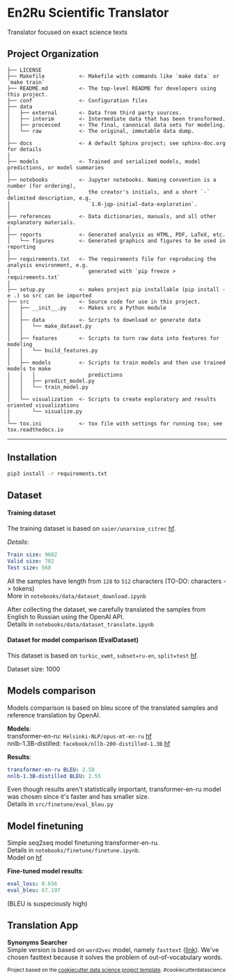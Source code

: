 En2Ru Scientific Translator
==============================

Translator focused on exact science texts

Project Organization
------------

    ├── LICENSE
    ├── Makefile           <- Makefile with commands like `make data` or `make train`
    ├── README.md          <- The top-level README for developers using this project.
    ├── conf               <- Configuration files
    ├── data
    │   ├── external       <- Data from third party sources.
    │   ├── interim        <- Intermediate data that has been transformed.
    │   ├── processed      <- The final, canonical data sets for modeling.
    │   └── raw            <- The original, immutable data dump.
    │
    ├── docs               <- A default Sphinx project; see sphinx-doc.org for details
    │
    ├── models             <- Trained and serialized models, model predictions, or model summaries
    │
    ├── notebooks          <- Jupyter notebooks. Naming convention is a number (for ordering),
    │                         the creator's initials, and a short `-` delimited description, e.g.
    │                         `1.0-jqp-initial-data-exploration`.
    │
    ├── references         <- Data dictionaries, manuals, and all other explanatory materials.
    │
    ├── reports            <- Generated analysis as HTML, PDF, LaTeX, etc.
    │   └── figures        <- Generated graphics and figures to be used in reporting
    │
    ├── requirements.txt   <- The requirements file for reproducing the analysis environment, e.g.
    │                         generated with `pip freeze > requirements.txt`
    │
    ├── setup.py           <- makes project pip installable (pip install -e .) so src can be imported
    ├── src                <- Source code for use in this project.
    │   ├── __init__.py    <- Makes src a Python module
    │   │
    │   ├── data           <- Scripts to download or generate data
    │   │   └── make_dataset.py
    │   │
    │   ├── features       <- Scripts to turn raw data into features for modeling
    │   │   └── build_features.py
    │   │
    │   ├── models         <- Scripts to train models and then use trained models to make
    │   │   │                 predictions
    │   │   ├── predict_model.py
    │   │   └── train_model.py
    │   │
    │   └── visualization  <- Scripts to create exploratory and results oriented visualizations
    │       └── visualize.py
    │
    └── tox.ini            <- tox file with settings for running tox; see tox.readthedocs.io


--------

## Installation

```bash
pip3 install -r requirements.txt
```

## Dataset

#### Training dataset
The training dataset is based on `saier/unarxive_citrec` [hf](https://huggingface.co/datasets/saier/unarxive_citrec).

*Details*:
```yaml
Train size: 9082
Valid size: 702
Test size: 568
```

All the samples have length from `128` to `512` characters (TO-DO: characters -> tokens)\
More in `notebooks/data/dataset_download.ipynb`

After collecting the dataset, we carefully translated the samples from English to Russian using the OpenAI API.\
Details in `notebooks/data/dataset_translate.ipynb`

#### Dataset for model comparison (EvalDataset)
This dataset is based on `turkic_xwmt`, `subset=ru-en`, `split=test` [hf](https://huggingface.co/datasets/turkic_xwmt).

Dataset size: 1000

## Models comparison

Models comparison is based on bleu score of the translated samples and reference translation by OpenAI.

**Models**:\
transformer-en-ru: `Helsinki-NLP/opus-mt-en-ru` [hf](https://huggingface.co/Helsinki-NLP/opus-mt-en-ru)\
nnlb-1.3B-distilled: `facebook/nllb-200-distilled-1.3B` [hf](https://huggingface.co/facebook/nllb-200-distilled-1.3B)


**Results**:
```yaml
transformer-en-ru BLEU: 2.58
nnlb-1.3B-distilled BLEU: 2.55
```

Even though results aren't statistically important, transformer-en-ru model was chosen since it's faster and has smaller size.\
Details in `src/finetune/eval_bleu.py`

## Model finetuning

Simple seq2seq model finetuning transformer-en-ru.\
Details in `notebooks/finetune/finetune.ipynb`.\
Model on [hf](https://huggingface.co/under-tree/transformer-en-ru)

**Fine-tuned model results**:
```yaml
eval_loss: 0.656
eval_bleu: 67.197
```
(BLEU is suspeciously high)

## Translation App

**Synonyms Searcher**\
Simple version is based on `word2vec` model, namely `fasttext` ([link](https://fasttext.cc/docs/en/crawl-vectors.html)). We've chosen fasttext because it solves the problem of out-of-vocabulary words.






<p><small>Project based on the <a target="_blank" href="https://drivendata.github.io/cookiecutter-data-science/">cookiecutter data science project template</a>. #cookiecutterdatascience</small></p>
